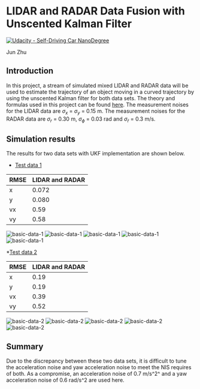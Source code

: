 # LIDAR and RADAR Data Fusion with Unscented Kalman Filter
[![Udacity - Self-Driving Car NanoDegree](https://s3.amazonaws.com/udacity-sdc/github/shield-carnd.svg)](http://www.udacity.com/drive)

Jun Zhu

## Introduction

In this project, a stream of simulated mixed LIDAR and RADAR data will be used to estimate the trajectory of an object moving in a curved trajectory by using the unscented Kalman filter for both data sets. The theory and formulas used in this project can be found [here](../KalmanFilter.pdf). The measurement noises for the LIDAR data are $\sigma_x$ = $\sigma_y$ = 0.15 m. The measurement noises for the RADAR data are $\sigma_r$ = 0.30 m, $\sigma_\phi$ = 0.03 rad and $\sigma_\dot{r}$ = 0.3 m/s. 

## Simulation results

The results for two data sets with UKF implementation are shown below.

* [Test data 1](./data/sample-laser-radar-measurement-data-1.txt)

RMSE  | LIDAR and RADAR 
-------    | ------------------------
x         |  0.072
y         | 0.080
vx       | 0.59
vy       | 0.58

![basic-data-1](./output/basic-output-1.png)
![basic-data-1](./output/basic-output-1-vx.png)
![basic-data-1](./output/basic-output-1-vy.png)
![basic-data-1](./output/basic-output-1-lidar_NIS.png)
![basic-data-1](./output/basic-output-1-radar_NIS.png)

*[Test data 2](./data/sample-laser-radar-measurement-data-1.txt)

RMSE  | LIDAR and RADAR 
-------    | ------------------------
x         |  0.19
y         | 0.19
vx       | 0.39
vy       | 0.52

![basic-data-2](./output/basic-output-2.png)
![basic-data-2](./output/basic-output-2-vx.png)
![basic-data-2](./output/basic-output-2-vy.png)
![basic-data-2](./output/basic-output-2-lidar_NIS.png)
![basic-data-2](./output/basic-output-2-radar_NIS.png)


## Summary

Due to the discrepancy between these two data sets, it is difficult to tune the acceleration noise and yaw acceleration noise to meet the NIS requires of both. As a compromise, an acceleration noise of 0.7 m/s^2^ and a yaw acceleration noise of 0.6 rad/s^2 are used here.